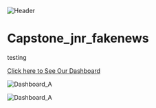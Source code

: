![Header](https://github.com/ray-MADS/Capstone_jnr_fakenews/blob/master/images/github-header-image.png)
# Capstone_jnr_fakenews
testing


[Click here to See Our Dashboard](https://mi-jns.herokuapp.com/)

![Dashboard_A](https://github.com/ray-MADS/Capstone_jnr_fakenews/blob/master/images/newplot4.png)

![Dashboard_A](https://github.com/ray-MADS/Capstone_jnr_fakenews/blob/master/images/newplot5.png)
